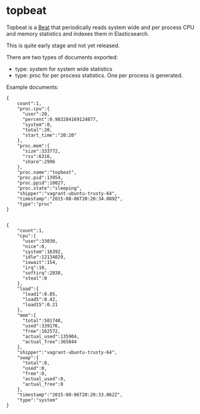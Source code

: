 # topbeat

Topbeat is a [Beat](https://www.elastic.co/products/beats) that periodically
reads system wide and per process CPU and memory statistics and indexes them in
Elasticsearch.

This is quite early stage and not yet released.

There are two types of documents exported:
- type: system for system wide statistics
- type: proc for per process statistics. One per process is generated.
 
Example documents:

    {
        count":1,
        "proc.cpu":{
          "user":20,
          "percent":0.983284169124877,
          "system":0,
          "total":20,
          "start_time":"20:20"
        },
        "proc.mem":{
          "size":333772,
          "rss":6316,
          "share":2996
        },
        "proc.name":"topbeat",
        "proc.pid":13954,
        "proc.ppid":10027,
        "proc.state":"sleeping",
        "shipper":"vagrant-ubuntu-trusty-64",
        "timestamp":"2015-08-06T20:20:34.089Z",
        "type":"proc"
    }


    {
        "count":1,
        "cpu":{
          "user":33030,
          "nice":0,
          "system":16392,
          "idle":12134029,
          "iowait":154,
          "irq":10,
          "softirq":2038,
          "steal":0
        },
        "load":{
          "load1":0.85,
          "load5":0.42,
          "load15":0.21
        },
        "mem":{
          "total":501748,
          "used":339176,
          "free":162572,
          "actual_used":135904,
          "actual_free":365844
        },
        "shipper":"vagrant-ubuntu-trusty-64",
        "swap":{
          "total":0,
          "used":0,
          "free":0,
          "actual_used":0,
          "actual_free":0
        },
        "timestamp":"2015-08-06T20:20:33.062Z",
        "type":"system"
    }
